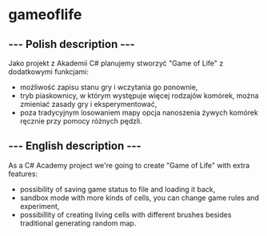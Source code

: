 # gameoflife


## --- Polish description ---
Jako projekt z Akademii C# planujemy stworzyć "Game of Life" z dodatkowymi funkcjami:
- możliwość zapisu stanu gry i wczytania go ponownie,
- tryb piaskownicy, w którym występuje więcej rodzajów komórek, można zmieniać zasady gry i eksperymentować,
- poza tradycyjnym losowaniem mapy opcja nanoszenia żywych komórek ręcznie przy pomocy różnych pędzli.

## --- English description ---
As a C# Academy project we're going to create "Game of Life" with extra features:
- possibility of saving game status to file and loading it back,
- sandbox mode with more kinds of cells, you can change game rules and experiment,
- possibillity of  creating living cells with different brushes besides traditional generating random map.
